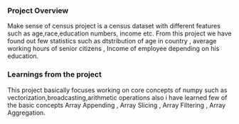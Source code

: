 ### Project Overview

 Make sense of census project is a census dataset with different features such as age,race,education numbers, income etc.
From this project we have found out few statistics such as dtstribution of age in country , average working hours of senior citizens , Income of employee depending on his education.


### Learnings from the project

 This project basically focuses working on core concepts of numpy such as vectorization,broadcasting,arithmetic operations also i have learned few of the basic concepts 
Array Appending , Array Slicing , Array Filtering , Array Aggregation.


